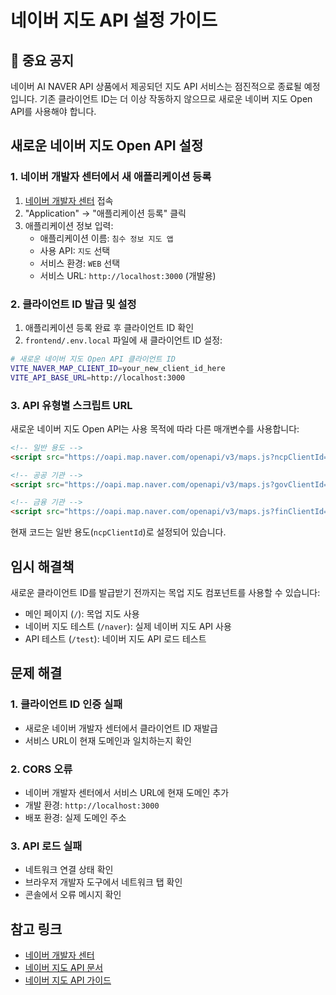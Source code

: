 # 네이버 지도 API 설정 가이드

## 🚨 중요 공지

네이버 AI NAVER API 상품에서 제공되던 지도 API 서비스는 점진적으로 종료될 예정입니다.
기존 클라이언트 ID는 더 이상 작동하지 않으므로 새로운 네이버 지도 Open API를 사용해야 합니다.

## 새로운 네이버 지도 Open API 설정

### 1. 네이버 개발자 센터에서 새 애플리케이션 등록

1. [네이버 개발자 센터](https://developers.naver.com/) 접속
2. "Application" → "애플리케이션 등록" 클릭
3. 애플리케이션 정보 입력:
   - 애플리케이션 이름: `침수 정보 지도 앱`
   - 사용 API: `지도` 선택
   - 서비스 환경: `WEB` 선택
   - 서비스 URL: `http://localhost:3000` (개발용)

### 2. 클라이언트 ID 발급 및 설정

1. 애플리케이션 등록 완료 후 클라이언트 ID 확인
2. `frontend/.env.local` 파일에 새 클라이언트 ID 설정:

```bash
# 새로운 네이버 지도 Open API 클라이언트 ID
VITE_NAVER_MAP_CLIENT_ID=your_new_client_id_here
VITE_API_BASE_URL=http://localhost:3000
```

### 3. API 유형별 스크립트 URL

새로운 네이버 지도 Open API는 사용 목적에 따라 다른 매개변수를 사용합니다:

```html
<!-- 일반 용도 -->
<script src="https://oapi.map.naver.com/openapi/v3/maps.js?ncpClientId=YOUR_CLIENT_ID"></script>

<!-- 공공 기관 -->
<script src="https://oapi.map.naver.com/openapi/v3/maps.js?govClientId=YOUR_CLIENT_ID"></script>

<!-- 금융 기관 -->
<script src="https://oapi.map.naver.com/openapi/v3/maps.js?finClientId=YOUR_CLIENT_ID"></script>
```

현재 코드는 일반 용도(`ncpClientId`)로 설정되어 있습니다.

## 임시 해결책

새로운 클라이언트 ID를 발급받기 전까지는 목업 지도 컴포넌트를 사용할 수 있습니다:

- 메인 페이지 (`/`): 목업 지도 사용
- 네이버 지도 테스트 (`/naver`): 실제 네이버 지도 API 사용
- API 테스트 (`/test`): 네이버 지도 API 로드 테스트

## 문제 해결

### 1. 클라이언트 ID 인증 실패
- 새로운 네이버 개발자 센터에서 클라이언트 ID 재발급
- 서비스 URL이 현재 도메인과 일치하는지 확인

### 2. CORS 오류
- 네이버 개발자 센터에서 서비스 URL에 현재 도메인 추가
- 개발 환경: `http://localhost:3000`
- 배포 환경: 실제 도메인 주소

### 3. API 로드 실패
- 네트워크 연결 상태 확인
- 브라우저 개발자 도구에서 네트워크 탭 확인
- 콘솔에서 오류 메시지 확인

## 참고 링크

- [네이버 개발자 센터](https://developers.naver.com/)
- [네이버 지도 API 문서](https://navermaps.github.io/maps.js.ncp/)
- [네이버 지도 API 가이드](https://navermaps.github.io/maps.js.ncp/docs/tutorial-1-Getting-Started.html)